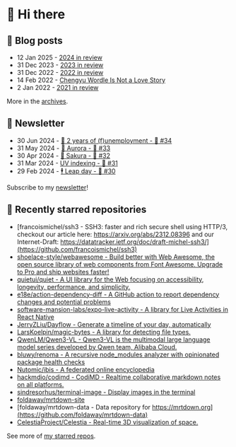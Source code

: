 # 👋 Hi there

## 📝 Blog posts

<!-- feed start -->
- 12 Jan 2025 - [2024 in review](https://cheeaun.com/blog/2025/01/2024-in-review/)
- 31 Dec 2023 - [2023 in review](https://cheeaun.com/blog/2023/12/2023-in-review/)
- 31 Dec 2022 - [2022 in review](https://cheeaun.com/blog/2022/12/2022-in-review/)
- 14 Feb 2022 - [Chengyu Wordle Is Not a Love Story](https://cheeaun.com/blog/2022/02/chengyu-wordle-is-not-a-love-story/)
- 2 Jan 2022 - [2021 in review](https://cheeaun.com/blog/2022/01/2021-in-review/)
<!-- feed end -->

More in the [archives](https://cheeaun.com/blog/archives/).

## 📰 Newsletter

<!-- newsletter start -->
- 30 Jun 2024 - [🎂 2 years of (f)unemployment - 🥫 #34](https://cheeaun.substack.com/p/2-years-of-funemployment-34)
- 31 May 2024 - [🌌 Aurora - 🥫 #33](https://cheeaun.substack.com/p/aurora-33)
- 30 Apr 2024 - [🌸 Sakura - 🥫 #32](https://cheeaun.substack.com/p/sakura-32)
- 31 Mar 2024 - [UV indexing - 🥫 #31](https://cheeaun.substack.com/p/uv-indexing-31)
- 29 Feb 2024 - [🕴️ Leap day - 🥫 #30](https://cheeaun.substack.com/p/leap-day-30)
<!-- newsletter end -->

Subscribe to my [newsletter](https://cheeaun.substack.com/)!

## 🌟 Recently starred repositories

<!-- starred repos start -->
- [francoismichel/ssh3 - SSH3: faster and rich secure shell using HTTP/3, checkout our article here: https://arxiv.org/abs/2312.08396 and our Internet-Draft: https://datatracker.ietf.org/doc/draft-michel-ssh3/](https://github.com/francoismichel/ssh3)
- [shoelace-style/webawesome - Build better with Web Awesome, the open source library of web components from Font Awesome. Upgrade to Pro and ship websites faster!](https://github.com/shoelace-style/webawesome)
- [quietui/quiet - A UI library for the Web focusing on accessibility, longevity, performance, and simplicity.](https://github.com/quietui/quiet)
- [e18e/action-dependency-diff - A GitHub action to report dependency changes and potential problems](https://github.com/e18e/action-dependency-diff)
- [software-mansion-labs/expo-live-activity - A library for Live Activities in React Native](https://github.com/software-mansion-labs/expo-live-activity)
- [JerryZLiu/Dayflow - Generate a timeline of your day, automatically](https://github.com/JerryZLiu/Dayflow)
- [LarsKoelpin/magic-bytes - A library for detecting file types.](https://github.com/LarsKoelpin/magic-bytes)
- [QwenLM/Qwen3-VL - Qwen3-VL is the multimodal large language model series developed by Qwen team, Alibaba Cloud.](https://github.com/QwenLM/Qwen3-VL)
- [bluwy/renoma - A recursive node_modules analyzer with opinionated package health checks](https://github.com/bluwy/renoma)
- [Nutomic/ibis - A federated online encyclopedia](https://github.com/Nutomic/ibis)
- [hackmdio/codimd - CodiMD - Realtime collaborative markdown notes on all platforms.](https://github.com/hackmdio/codimd)
- [sindresorhus/terminal-image - Display images in the terminal](https://github.com/sindresorhus/terminal-image)
- [foldaway/mrtdown-site](https://github.com/foldaway/mrtdown-site)
- [foldaway/mrtdown-data - Data repository for https://mrtdown.org](https://github.com/foldaway/mrtdown-data)
- [CelestiaProject/Celestia - Real-time 3D visualization of space.](https://github.com/CelestiaProject/Celestia)
<!-- starred repos end -->

See more of [my starred repos](https://github.com/stars/cheeaun/).
